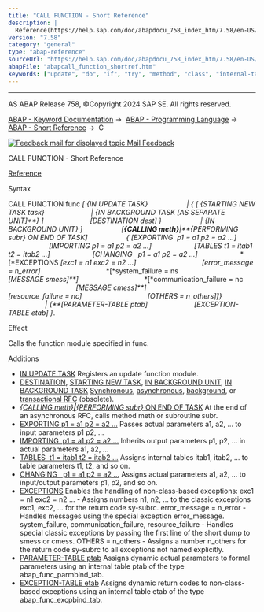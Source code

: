 ```yaml
---
title: "CALL FUNCTION - Short Reference"
description: |
  Reference(https://help.sap.com/doc/abapdocu_758_index_htm/7.58/en-US/abapcall_function.htm) Syntax CALL FUNCTION func  IN UPDATE TASK    STARTING NEW TASK task  IN BACKGROUND TASK AS SEPARATE UNIT  DESTINATION dest   IN BACKGROUND UNI
version: "7.58"
category: "general"
type: "abap-reference"
sourceUrl: "https://help.sap.com/doc/abapdocu_758_index_htm/7.58/en-US/abapcall_function_shortref.htm"
abapFile: "abapcall_function_shortref.htm"
keywords: ["update", "do", "if", "try", "method", "class", "internal-table", "abapcall", "function", "shortref"]
---
```


* * *

AS ABAP Release 758, ©Copyright 2024 SAP SE. All rights reserved.

[ABAP - Keyword Documentation](https://help.sap.com/doc/abapdocu_758_index_htm/7.58/en-US/abenabap.htm) →  [ABAP - Programming Language](https://help.sap.com/doc/abapdocu_758_index_htm/7.58/en-US/abenabap_reference.htm) →  [ABAP - Short Reference](https://help.sap.com/doc/abapdocu_758_index_htm/7.58/en-US/abenabap_shortref.htm) →  C

 [![](Mail.gif?object=Mail.gif "Feedback mail for displayed topic") Mail Feedback](mailto:f1_help@sap.com?subject=Feedback%20on%20ABAP%20Documentation&body=Document:%20CALL%20FUNCTION%2C%20ABAPCALL_FUNCTION_SHORTREF%2C%20758%0D%0A%0D%0AError:%0D%0A%0D%0A%0D%0A%0D%0ASuggestion%20for%20improvement:)

CALL FUNCTION - Short Reference

[Reference](https://help.sap.com/doc/abapdocu_758_index_htm/7.58/en-US/abapcall_function.htm)

Syntax

CALL FUNCTION func *\[* *{*IN UPDATE TASK*}*
                   *|* *{* *\[* *{*STARTING NEW TASK task*}*
                       *|* *{*IN BACKGROUND TASK *\[*AS SEPARATE UNIT*\]**}* *\]*
                       *\[*DESTINATION dest*\]* *}*
                   *|* *{*IN BACKGROUND UNIT*}* *\]*
                   *\[**{*CALLING meth*}**|**{*PERFORMING subr*}* ON END OF TASK*\]*
                   *{* *\[*EXPORTING  p1 = a1 p2 = a2 ...*\]*
                     *\[*IMPORTING p1 = a1 p2 = a2 ...*\]*
                     *\[*TABLES t1 = itab1 t2 = itab2 ...*\]*
                     *\[*CHANGING   p1 = a1 p2 = a2 ...*\]*
                     *\[*EXCEPTIONS *\[*exc1 = n1 exc2 = n2 ...*\]*
                                 *\[*error\_message = n\_error*\]*
                                 *\[*system\_failure = ns
                                   *\[*MESSAGE smess*\]**\]*
                                 *\[*communication\_failure = nc
                                   *\[*MESSAGE cmess*\]**\]*
                                 *\[*resource\_failure = nc*\]*
                                 *\[*OTHERS = n\_others*\]**\]**}*
                   *|* *{**\[*PARAMETER-TABLE ptab*\]*
                       *\[*EXCEPTION-TABLE etab*\]* *}*.

Effect

Calls the function module specified in func.

Additions   

-   [IN UPDATE TASK](https://help.sap.com/doc/abapdocu_758_index_htm/7.58/en-US/abapcall_function_update.htm)
    Registers an update function module.
-   [DESTINATION](https://help.sap.com/doc/abapdocu_758_index_htm/7.58/en-US/abapcall_function_destination.htm), [STARTING NEW TASK](https://help.sap.com/doc/abapdocu_758_index_htm/7.58/en-US/abapcall_function_starting.htm), [IN BACKGROUND UNIT](https://help.sap.com/doc/abapdocu_758_index_htm/7.58/en-US/abapcall_function_background_unit.htm), [IN BACKGROUND TASK](https://help.sap.com/doc/abapdocu_758_index_htm/7.58/en-US/abapcall_function_background_task.htm)
    [Synchronous](https://help.sap.com/doc/abapdocu_758_index_htm/7.58/en-US/abensynchronous_rfc_glosry.htm "Glossary Entry"), [asynchronous](https://help.sap.com/doc/abapdocu_758_index_htm/7.58/en-US/abenasynchronous_rfc_glosry.htm "Glossary Entry"), [background](https://help.sap.com/doc/abapdocu_758_index_htm/7.58/en-US/abenbg_remote_function_glosry.htm "Glossary Entry"), or [transactional RFC](https://help.sap.com/doc/abapdocu_758_index_htm/7.58/en-US/abentrfc_1_glosry.htm "Glossary Entry") (obsolete).
-   [*{*CALLING meth*}**|**{*PERFORMING subr*}* ON END OF TASK](https://help.sap.com/doc/abapdocu_758_index_htm/7.58/en-US/abapcall_function_starting.htm)
    At the end of an asynchronous RFC, calls method meth or subroutine subr.
-   [EXPORTING p1 = a1 p2 = a2 ...](https://help.sap.com/doc/abapdocu_758_index_htm/7.58/en-US/abapcall_function_parameter.htm)
    Passes actual parameters a1, a2, ... to input parameters p1 p2, ...
-   [IMPORTING  p1 = a1 p2 = a2 ...](https://help.sap.com/doc/abapdocu_758_index_htm/7.58/en-US/abapcall_function_parameter.htm)
    Inherits output parameters p1, p2, ... in actual parameters a1, a2, ...
-   [TABLES  t1 = itab1 t2 = itab2 ...](https://help.sap.com/doc/abapdocu_758_index_htm/7.58/en-US/abapcall_function_parameter.htm)
    Assigns internal tables itab1, itab2, ... to table parameters t1, t2, and so on.
-   [CHANGING   p1 = a1 p2 = a2 ...](https://help.sap.com/doc/abapdocu_758_index_htm/7.58/en-US/abapcall_function_parameter.htm)
    Assigns actual parameters a1, a2, ... to input/output parameters p1, p2, and so on.
-   [EXCEPTIONS](https://help.sap.com/doc/abapdocu_758_index_htm/7.58/en-US/abapcall_function_parameter.htm)
    Enables the handling of non-class-based exceptions:
    exc1 = n1 exc2 = n2 ... - Assigns numbers n1, n2, ... to the classic exceptions exc1, exc2, ... for the return code sy-subrc.
    error\_message = n\_error - Handles messages using the special exception error\_message.
    system\_failure, communication\_failure, resource\_failure - Handles special classic exceptions by passing the first line of the short dump to smess or cmess.
    OTHERS = n\_others - Assigns a number n\_others for the return code sy-subrc to all exceptions not named explicitly.
-   [PARAMETER-TABLE ptab](https://help.sap.com/doc/abapdocu_758_index_htm/7.58/en-US/abapcall_function_dynamic.htm)
    Assigns dynamic actual parameters to formal parameters using an internal table ptab of the type abap\_func\_parmbind\_tab.
-   [EXCEPTION-TABLE etab](https://help.sap.com/doc/abapdocu_758_index_htm/7.58/en-US/abapcall_function_dynamic.htm)
    Assigns dynamic return codes to non-class-based exceptions using an internal table etab of the type abap\_func\_excpbind\_tab.